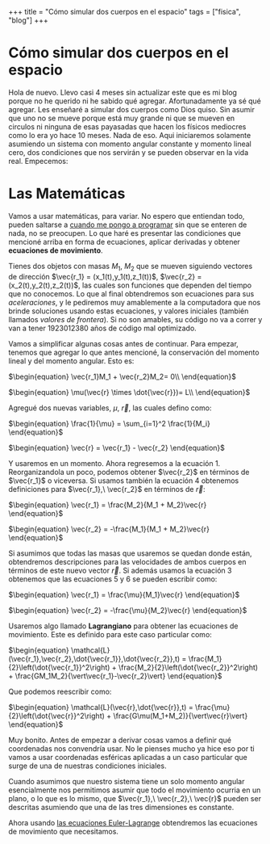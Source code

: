 +++
title = "Cómo simular dos cuerpos en el espacio"
tags = ["fisica", "blog"]
+++

# Cómo simular dos cuerpos en el espacio

Hola de nuevo. Llevo casi 4 meses sin actualizar este que es mi blog porque no he querido ni he sabido qué agregar. Afortunadamente ya sé qué agregar. Les enseñaré a simular dos cuerpos como Dios quiso. Sin asumir que uno no se mueve porque está muy grande ni que se mueven en circulos ni ninguna de esas payasadas que hacen los físicos mediocres como lo era yo hace 10 meses. Nada de eso. Aqui iniciaremos solamente asumiendo un sistema con momento angular constante y momento lineal cero, dos condiciones que nos servirán y se pueden observar en la vida real. Empecemos:

# Las Matemáticas

Vamos a usar matemáticas, para variar. No espero que entiendan todo, pueden saltarse a [cuando me pongo a programar](/orbital2.md) sin que se enteren de nada, no se preocupen. Lo que haré es presentar las condiciones que mencioné arriba en forma de ecuaciones, aplicar derivadas y obtener **ecuaciones de movimiento**.

Tienes dos objetos con masas $M_1$, $M_2$ que se mueven siguiendo vectores de dirección $\vec{r_1} = (x_1(t),y_1(t),z_1(t))$, $\vec{r_2} = (x_2(t),y_2(t),z_2(t))$, las cuales son funciones que dependen del tiempo que no conocemos. Lo que al final obtendremos son ecuaciones para sus _aceleraciones_, y le pediremos muy amablemente a la computadora que nos brinde soluciones usando estas ecuaciones, y valores iniciales (también llamados _valores de frontera_). Si no son amables, su código no va a correr y van a tener $1923012380$ años de código mal optimizado.

Vamos a simplificar algunas cosas antes de continuar. Para empezar, tenemos que agregar lo que antes mencioné, la conservación del momento lineal y del momento angular. Esto es:

$\begin{equation} 
    \vec{r_1}M_1 + \vec{r_2}M_2= 0\\ 
\end{equation}$

$\begin{equation}
    \mu(\vec{r} \times \dot{\vec{r}})= L\\
\end{equation}$

Agregué dos nuevas variables, $\mu,\ \vec{r}$, las cuales defino como:

$\begin{equation}
    \frac{1}{\mu} = \sum_{i=1}^2 \frac{1}{M_i}
\end{equation}$

$\begin{equation}
    \vec{r} = \vec{r_1} - \vec{r_2}
\end{equation}$

Y usaremos en un momento. Ahora regresemos a la ecuación 1. Reorganizandola un poco, podemos obtener $\vec{r_2}$ en términos de $\vec{r_1}$ o viceversa. Si usamos también la ecuación 4 obtenemos definiciones para $\vec{r_1},\ \vec{r_2}$ en términos de $\vec{r}$:

$\begin{equation}
    \vec{r_1} = \frac{M_2}{M_1 + M_2}\vec{r}
\end{equation}$

$\begin{equation}
    \vec{r_2} = -\frac{M_1}{M_1 + M_2}\vec{r}
\end{equation}$

Si asumimos que todas las masas que usaremos se quedan donde están, obtendremos descripciones para las velocidades de ambos cuerpos en términos de este nuevo vector $\vec{r}$. Si además usamos la ecuación 3 obtenemos que las ecuaciones 5 y 6 se pueden escribir como:

$\begin{equation}
    \vec{r_1} = \frac{\mu}{M_1}\vec{r}
\end{equation}$

$\begin{equation}
    \vec{r_2} = -\frac{\mu}{M_2}\vec{r}
\end{equation}$

Usaremos algo llamado **Lagrangiano** para obtener las ecuaciones de movimiento. Este es definido para este caso particular como:

$\begin{equation}
    \mathcal{L}(\vec{r_1},\vec{r_2},\dot{\vec{r_1}},\dot{\vec{r_2}},t) = \frac{M_1}{2}\left(\dot{\vec{r_1}}^2\right) + \frac{M_2}{2}\left(\dot{\vec{r_2}}^2\right) +
     \frac{GM_1M_2}{\vert\vec{r_1}-\vec{r_2}\vert}
\end{equation}$

Que podemos reescribir como:

$\begin{equation}
    \mathcal{L}(\vec{r},\dot{\vec{r}},t) = \frac{\mu}{2}\left(\dot{\vec{r}}^2\right) +
     \frac{G\mu(M_1+M_2)}{\vert\vec{r}\vert}
\end{equation}$

Muy bonito. Antes de empezar a derivar cosas vamos a definir qué coordenadas nos convendría usar. No le pienses mucho ya hice eso por ti vamos a usar coordenadas esféricas aplicadas a un caso particular que surge de una de nuestras condiciones iniciales.

Cuando asumimos que nuestro sistema tiene un solo momento angular esencialmente nos permitimos asumir que todo el movimiento ocurria en un plano, o lo que es lo mismo, que $\vec{r_1},\ \vec{r_2},\ \vec{r}$ pueden ser descritas asumiendo que una de las tres dimensiones es constante.

Ahora usando [las ecuaciones Euler-Lagrange](https://academia-lab.com/enciclopedia/ecuacion-de-euler-lagrange/) obtendremos las ecuaciones de movimiento que necesitamos.